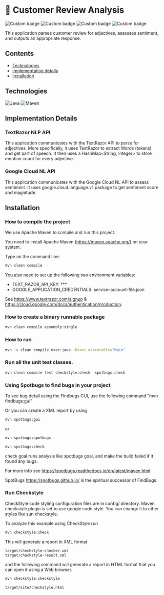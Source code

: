 # :star2: Customer Review Analysis

![Custom badge](https://img.shields.io/badge/build-passing-brightgreen)
![Custom badge](https://img.shields.io/badge/build%20tool-maven-brightgreen)
![Custom badge](https://img.shields.io/badge/code%20analysis%20tools-spotbugs,%20checkstyle-orange)
![Custom badge](https://img.shields.io/badge/test%20framework-JUnit-blue)

This application parses customer review for adjectives, assesses sentiment, and outputs an appropriate response. 

## Contents

- [Technologies](#technologies)
- [Implementation details](#implementation-details)
- [Installation](#pinstallation)

## Technologies

![Java](https://img.shields.io/badge/java-%23ED8B00.svg?style=for-the-badge&logo=java&logoColor=white)
![Maven](https://img.shields.io/badge/apache_maven-C71A36?style=for-the-badge&logo=apachemaven&logoColor=white)

## Implementation Details

### TextRazor NLP API

This application communicates with the TextRazor API to parse for adjectives.
More specifically, it uses TextRazor to extract Words (tokens) and get part of speech. 
It then uses a HashMap<String, Integer> to store mention count for every adjective.

### Google Cloud NL API

This application communicates with the Google Cloud NL API to assess sentiment.
It uses google.cloud.language.v1 package to get sentiment score and magnitude.

## Installation

### How to compile the project

We use Apache Maven to compile and run this project.

You need to install Apache Maven (https://maven.apache.org/) on your system.

Type on the command line:

```bash
mvn clean compile
```

You also need to set up the following two environment variables:
- TEXT_RAZOR_API_KEY: ***
- GOOGLE_APPLICATION_CREDENTIALS: service-account-file.json

See https://www.textrazor.com/signup & https://cloud.google.com/docs/authentication/production.

### How to create a binary runnable package

```bash
mvn clean compile assembly:single
```

### How to run

```bash
mvn -q clean compile exec:java -Dexec.executable="Main" 
```

### Run all the unit test classes.

```bash
mvn clean compile test checkstyle:check  spotbugs:check
```

### Using Spotbugs to find bugs in your project

To see bug detail using the Findbugs GUI, use the following command "mvn findbugs:gui"

Or you can create a XML report by using

```bash
mvn spotbugs:gui 
```

or

```bash
mvn spotbugs:spotbugs
```

```bash
mvn spotbugs:check 
```

check goal runs analysis like spotbugs goal, and make the build failed if it found any bugs.

For more info see
https://spotbugs.readthedocs.io/en/latest/maven.html

SpotBugs https://spotbugs.github.io/ is the spiritual successor of FindBugs.

### Run Checkstyle

CheckStyle code styling configuration files are in config/ directory. Maven checkstyle plugin is set to use google code style.
You can change it to other styles like sun checkstyle.

To analyze this example using CheckStyle run

```bash
mvn checkstyle:check
```

This will generate a report in XML format

```bash
target/checkstyle-checker.xml
target/checkstyle-result.xml
```

and the following command will generate a report in HTML format that you can open it using a Web browser.

```bash
mvn checkstyle:checkstyle
```

```bash
target/site/checkstyle.html
```




